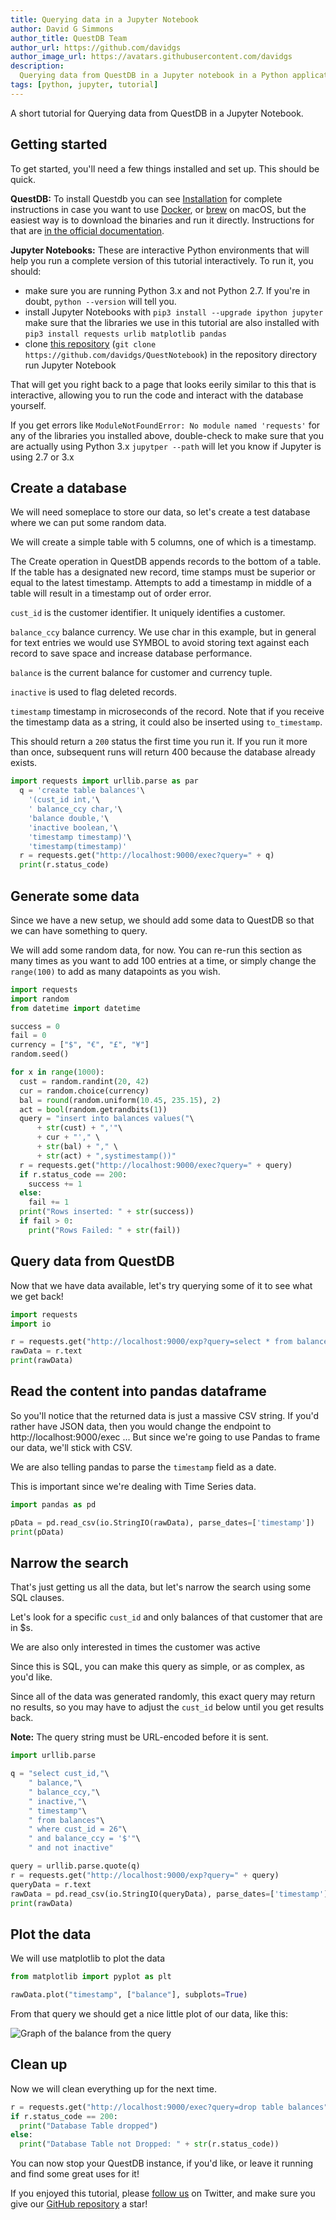 ```yaml
---
title: Querying data in a Jupyter Notebook
author: David G Simmons
author_title: QuestDB Team
author_url: https://github.com/davidgs
author_image_url: https://avatars.githubusercontent.com/davidgs
description:
  Querying data from QuestDB in a Jupyter notebook in a Python application.
tags: [python, jupyter, tutorial]
---
```


A short tutorial for Querying data from QuestDB in a Jupyter Notebook.

<!-- truncate -->

## Getting started

To get started, you'll need a few things installed and set up. This should be
quick.

**QuestDB:** To install Questdb you can see
[Installation](/docs/introduction#guides) for complete instructions in case you
want to use [Docker](/docs/guide/docker), or [brew](/docs/guide/homebrew) on
macOS, but the easiest way is to download the binaries and run it directly.
Instructions for that are [in the official documentation](/docs/guide/binaries).

**Jupyter Notebooks:** These are interactive Python environments that will help
you run a complete version of this tutorial interactively. To run it, you
should:

- make sure you are running Python 3.x and not Python 2.7. If you're in doubt,
  `python --version` will tell you.
- install Jupyter Notebooks with `pip3 install --upgrade ipython jupyter` make
  sure that the libraries we use in this tutorial are also installed with
  `pip3 install requests urlib matplotlib pandas`
- clone [this repository](https://github.com/davidgs/QuestNotebook)
  (`git clone https://github.com/davidgs/QuestNotebook`) in the repository
  directory run Jupyter Notebook

That will get you right back to a page that looks eerily similar to this that is
interactive, allowing you to run the code and interact with the database
yourself.

If you get errors like `ModuleNotFoundError: No module named 'requests'` for any
of the libraries you installed above, double-check to make sure that you are
actually using Python 3.x `jupytper --path` will let you know if Jupyter is
using 2.7 or 3.x

## Create a database

We will need someplace to store our data, so let's create a test database where
we can put some random data.

We will create a simple table with 5 columns, one of which is a timestamp.

The Create operation in QuestDB appends records to the bottom of a table. If the
table has a designated new record, time stamps must be superior or equal to the
latest timestamp. Attempts to add a timestamp in middle of a table will result
in a timestamp out of order error.

`cust_id` is the customer identifier. It uniquely identifies a customer.

`balance_ccy` balance currency. We use char in this example, but in general for
text entries we would use SYMBOL to avoid storing text against each record to
save space and increase database performance.

`balance` is the current balance for customer and currency tuple.

`inactive` is used to flag deleted records.

`timestamp` timestamp in microseconds of the record. Note that if you receive
the timestamp data as a string, it could also be inserted using `to_timestamp`.

This should return a `200` status the first time you run it. If you run it more
than once, subsequent runs will return 400 because the database already exists.

```python
import requests import urllib.parse as par
  q = 'create table balances'\
    '(cust_id int,'\
    ' balance_ccy char,'\
    'balance double,'\
    'inactive boolean,'\
    'timestamp timestamp)'\
    'timestamp(timestamp)'
  r = requests.get("http://localhost:9000/exec?query=" + q)
  print(r.status_code)
```

## Generate some data

Since we have a new setup, we should add some data to QuestDB so that we can
have something to query.

We will add some random data, for now. You can re-run this section as many times
as you want to add 100 entries at a time, or simply change the `range(100)` to
add as many datapoints as you wish.

```python
import requests
import random
from datetime import datetime

success = 0
fail = 0
currency = ["$", "€", "£", "¥"]
random.seed()

for x in range(1000):
  cust = random.randint(20, 42)
  cur = random.choice(currency)
  bal = round(random.uniform(10.45, 235.15), 2)
  act = bool(random.getrandbits(1))
  query = "insert into balances values("\
      + str(cust) + ",'"\
      + cur + "'," \
      + str(bal) + "," \
      + str(act) + ",systimestamp())"
  r = requests.get("http://localhost:9000/exec?query=" + query)
  if r.status_code == 200:
    success += 1
  else:
    fail += 1
  print("Rows inserted: " + str(success))
  if fail > 0:
    print("Rows Failed: " + str(fail))
```

## Query data from QuestDB

Now that we have data available, let's try querying some of it to see what we
get back!

```python
import requests
import io

r = requests.get("http://localhost:9000/exp?query=select * from balances")
rawData = r.text
print(rawData)
```

## Read the content into pandas dataframe

So you'll notice that the returned data is just a massive CSV string. If you'd
rather have JSON data, then you would change the endpoint to
http://localhost:9000/exec ... But since we're going to use Pandas to frame our
data, we'll stick with CSV.

We are also telling pandas to parse the `timestamp` field as a date.

This is important since we're dealing with Time Series data.

```python
import pandas as pd

pData = pd.read_csv(io.StringIO(rawData), parse_dates=['timestamp'])
print(pData)
```

## Narrow the search

That's just getting us all the data, but let's narrow the search using some SQL
clauses.

Let's look for a specific `cust_id` and only balances of that customer that are
in \$s.

We are also only interested in times the customer was active

Since this is SQL, you can make this query as simple, or as complex, as you'd
like.

Since all of the data was generated randomly, this exact query may return no
results, so you may have to adjust the `cust_id` below until you get results
back.

**Note:** The query string must be URL-encoded before it is sent.

```python
import urllib.parse

q = "select cust_id,"\
    " balance,"\
    " balance_ccy,"\
    " inactive,"\
    " timestamp"\
    " from balances"\
    " where cust_id = 26"\
    " and balance_ccy = '$'"\
    " and not inactive"

query = urllib.parse.quote(q)
r = requests.get("http://localhost:9000/exp?query=" + query)
queryData = r.text
rawData = pd.read_csv(io.StringIO(queryData), parse_dates=['timestamp'])
print(rawData)
```

## Plot the data

We will use matplotlib to plot the data

```python
from matplotlib import pyplot as plt

rawData.plot("timestamp", ["balance"], subplots=True)
```

From that query we should get a nice little plot of our data, like this:

![Graph of the balance from the query](/img/blog/2020-06-15/graph.png)

## Clean up

Now we will clean everything up for the next time.

```python
r = requests.get("http://localhost:9000/exec?query=drop table balances")
if r.status_code == 200:
  print("Database Table dropped")
else:
  print("Database Table not Dropped: " + str(r.status_code))
```

You can now stop your QuestDB instance, if you'd like, or leave it running and
find some great uses for it!

If you enjoyed this tutorial, please
[follow us](https://twitter.com/intent/follow?screen_name=QuestDB) on Twitter,
and make sure you give our
[GitHub repository](https://github.com/questdb/questdb) a star!
